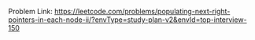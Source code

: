 Problem Link: https://leetcode.com/problems/populating-next-right-pointers-in-each-node-ii/?envType=study-plan-v2&envId=top-interview-150

```
```
